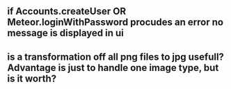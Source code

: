 ## if Accounts.createUser OR Meteor.loginWithPassword procudes an error no message is displayed in ui

## is a transformation off all png files to jpg usefull? Advantage is just to handle one image type, but is it worth?
